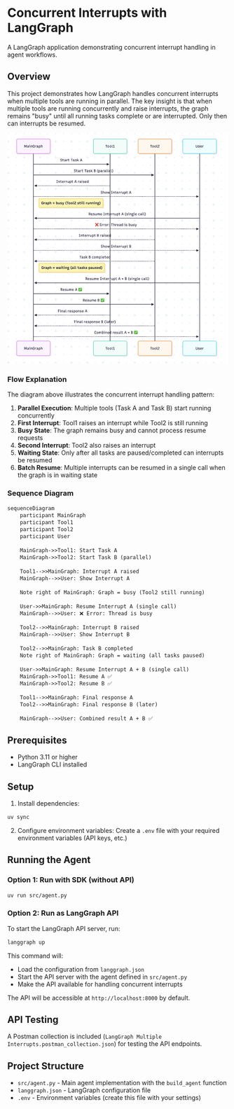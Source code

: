 # Concurrent Interrupts with LangGraph

A LangGraph application demonstrating concurrent interrupt handling in agent workflows.

## Overview

This project demonstrates how LangGraph handles concurrent interrupts when multiple tools are running in parallel. The key insight is that when multiple tools are running concurrently and raise interrupts, the graph remains "busy" until all running tasks complete or are interrupted. Only then can interrupts be resumed.

![Concurrent Interrupts Diagram](diagram.png)

### Flow Explanation

The diagram above illustrates the concurrent interrupt handling pattern:

1. **Parallel Execution**: Multiple tools (Task A and Task B) start running concurrently
2. **First Interrupt**: Tool1 raises an interrupt while Tool2 is still running
3. **Busy State**: The graph remains busy and cannot process resume requests
4. **Second Interrupt**: Tool2 also raises an interrupt  
5. **Waiting State**: Only after all tasks are paused/completed can interrupts be resumed
6. **Batch Resume**: Multiple interrupts can be resumed in a single call when the graph is in waiting state

### Sequence Diagram

```mermaid
sequenceDiagram
    participant MainGraph
    participant Tool1
    participant Tool2
    participant User

    MainGraph->>Tool1: Start Task A
    MainGraph->>Tool2: Start Task B (parallel)

    Tool1-->>MainGraph: Interrupt A raised
    MainGraph-->>User: Show Interrupt A

    Note right of MainGraph: Graph = busy (Tool2 still running)

    User->>MainGraph: Resume Interrupt A (single call)
    MainGraph-->>User: ❌ Error: Thread is busy

    Tool2-->>MainGraph: Interrupt B raised
    MainGraph-->>User: Show Interrupt B

    Tool2-->>MainGraph: Task B completed
    Note right of MainGraph: Graph = waiting (all tasks paused)

    User->>MainGraph: Resume Interrupt A + B (single call)
    MainGraph->>Tool1: Resume A ✅
    MainGraph->>Tool2: Resume B ✅

    Tool1-->>MainGraph: Final response A
    Tool2-->>MainGraph: Final response B (later)

    MainGraph-->>User: Combined result A + B ✅
```

## Prerequisites

- Python 3.11 or higher
- LangGraph CLI installed

## Setup

1. Install dependencies:
```bash
uv sync
```

2. Configure environment variables:
Create a `.env` file with your required environment variables (API keys, etc.)

## Running the Agent

### Option 1: Run with SDK (without API)
```bash
uv run src/agent.py
```

### Option 2: Run as LangGraph API

To start the LangGraph API server, run:

```bash
langgraph up
```

This command will:
- Load the configuration from `langgraph.json`
- Start the API server with the agent defined in `src/agent.py`
- Make the API available for handling concurrent interrupts

The API will be accessible at `http://localhost:8000` by default.

## API Testing

A Postman collection is included (`LangGraph Multiple Interrupts.postman_collection.json`) for testing the API endpoints.

## Project Structure

- `src/agent.py` - Main agent implementation with the `build_agent` function
- `langgraph.json` - LangGraph configuration file
- `.env` - Environment variables (create this file with your settings)